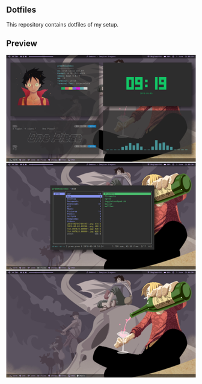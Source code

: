 ## Dotfiles
This repository contains dotfiles of my setup.

## Preview
![dirty](scrots/1.png) <br />
![ranger](scrots/2.png) <br />
![clean](scrots/3.png) <br />